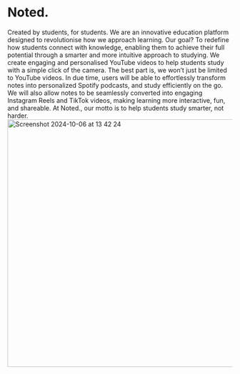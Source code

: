 # Noted. 
Created by students, for students.  We are an innovative education platform designed to revolutionise how we approach learning. Our goal? To redefine how students connect with knowledge, enabling them to achieve their full potential through a smarter and more intuitive approach to studying. We create engaging and personalised YouTube videos to help students study with a simple click of the camera. The best part is, we won’t just be limited to YouTube videos. In due time, users will be able to effortlessly transform notes into personalized Spotify podcasts, and study efficiently on the go. We will also allow notes to be seamlessly converted into engaging Instagram Reels and TikTok videos, making learning more interactive, fun, and shareable. At Noted., our motto is to help students study smarter, not harder.
<img width="555" alt="Screenshot 2024-10-06 at 13 42 24" src="https://github.com/user-attachments/assets/301abfa2-3248-425c-ade0-beb3ada1f421">
